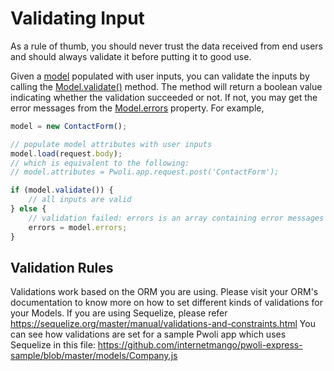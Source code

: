 # Validating Input

As a rule of thumb, you should never trust the data received from end users and should always validate it
before putting it to good use.

Given a [model](structure-models.md) populated with user inputs, you can validate the inputs by calling the
[Model.validate()](/pwoli/api-docs/classes/Model.html#validate) method. The method will return a boolean value indicating whether the validation
succeeded or not. If not, you may get the error messages from the [Model.errors](/pwoli/api-docs/classes/Model.html#errors) property. For example,

```js
model = new ContactForm();

// populate model attributes with user inputs
model.load(request.body);
// which is equivalent to the following:
// model.attributes = Pwoli.app.request.post('ContactForm');

if (model.validate()) {
    // all inputs are valid
} else {
    // validation failed: errors is an array containing error messages
    errors = model.errors;
}
```

## Validation Rules <span id="declaring-rules"></span>

Validations work based on the ORM you are using. Please visit your ORM's documentation to know more on how to set different kinds of validations for your Models.
If you are using Sequelize, please refer https://sequelize.org/master/manual/validations-and-constraints.html
You can see how validations are set for a sample Pwoli app which uses Sequelize in this file: https://github.com/internetmango/pwoli-express-sample/blob/master/models/Company.js
